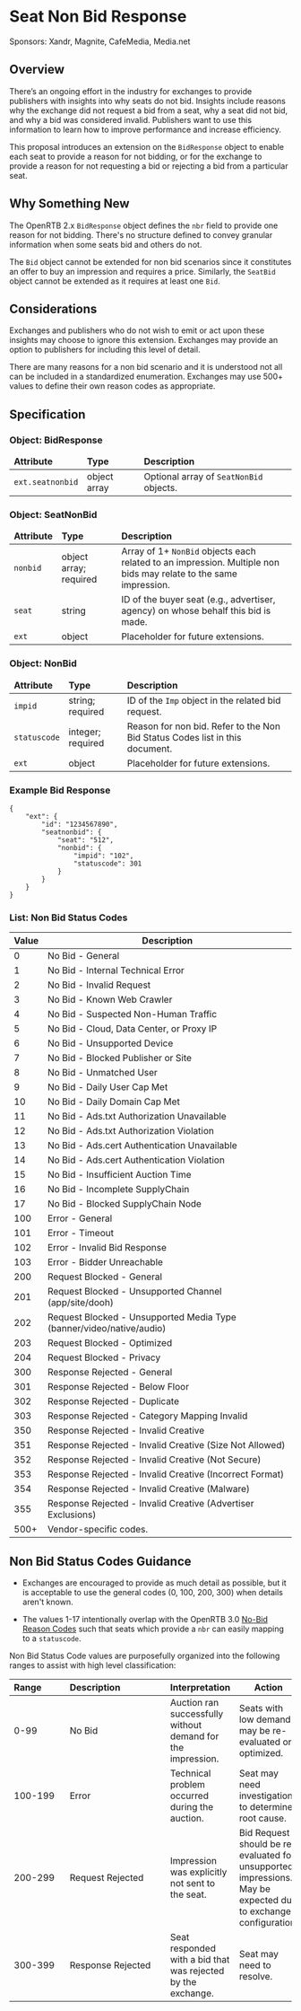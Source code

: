 # Seat Non Bid Response

Sponsors: Xandr, Magnite, CafeMedia, Media&#46;net

## Overview

There’s an ongoing effort in the industry for exchanges to provide publishers with insights into why seats do not bid. Insights include reasons why the exchange did not request a bid from a seat, why a seat did not bid, and why a bid was considered invalid. Publishers want to use this information to learn how to improve performance and increase efficiency.

This proposal introduces an extension on the `BidResponse` object to enable each seat to provide a reason for not bidding, or for the exchange to provide a reason for not requesting a bid or rejecting a bid from a particular seat.

## Why Something New

The OpenRTB 2.x `BidResponse` object defines the `nbr` field to provide one reason for not bidding. There's no structure defined to convey granular information when some seats bid and others do not.

The `Bid` object cannot be extended for non bid scenarios since it constitutes an offer to buy an impression and requires a price. Similarly, the `SeatBid` object cannot be extended as it requires at least one `Bid`.

## Considerations

Exchanges and publishers who do not wish to emit or act upon these insights may choose to ignore this extension. Exchanges may provide an option to publishers for  including this level of detail.

There are many reasons for a non bid scenario and it is understood not all can be included in a standardized enumeration. Exchanges may use 500+ values to define their own reason codes as appropriate.

## Specification

### Object: BidResponse

<table>
  <thead>
    <tr>
      <td>
        <strong>Attribute</strong>
      </td>
      <td>
        <strong>Type</strong>
      </td>
      <td>
        <strong>Description</strong>
      </td>
    </tr>
  </thead>
  <tbody>
    <tr>
      <td>
        <code>ext.seatnonbid</code>
      </td>
      <td>
        object array
      </td>
      <td>
        Optional array of <code>SeatNonBid</code> objects.
      </td>
    </tr>
  </tbody>
</table>

### Object: SeatNonBid

<table>
  <thead>
    <tr>
      <td>
        <strong>Attribute</strong>
      </td>
      <td>
        <strong>Type</strong>
      </td>
      <td>
        <strong>Description</strong>
      </td>
    </tr>
  </thead>
  <tbody>
    <tr>
      <td>
        <code>nonbid</code>
      </td>
      <td>
        object array; required
      </td>
      <td>
        Array of 1+ <code>NonBid</code> objects each related to an impression. Multiple non bids may relate to the same
        impression.
      </td>
    </tr>
    <tr>
      <td>
        <code>seat</code>
      </td>
      <td>
        string
      </td>
      <td>
        ID of the buyer seat (e.g., advertiser, agency) on whose behalf this bid is made.
      </td>
    </tr>
    <tr>
      <td>
        <code>ext</code>
      </td>
      <td>
        object
      </td>
      <td>
        Placeholder for future extensions.
      </td>
    </tr>
  </tbody>
</table>

### Object: NonBid

<table>
  <thead>
    <tr>
      <td>
        <strong>Attribute</strong>
      </td>
      <td>
        <strong>Type</strong>
      </td>
      <td>
        <strong>Description</strong>
      </td>
    </tr>
  </thead>
  <tbody>
    <tr>
      <td>
        <code>impid</code>
      </td>
      <td>
        string; required
      </td>
      <td>
        ID of the <code>Imp</code> object in the related bid request.
      </td>
    </tr>
    <tr>
      <td>
        <code>statuscode</code>
      </td>
      <td>
        integer; required
      </td>
      <td>
        Reason for non bid. Refer to the Non Bid Status Codes list in this document.
      </td>
    </tr>
    <tr>
      <td>
        <code>ext</code>
      </td>
      <td>
        object
      </td>
      <td>
        Placeholder for future extensions.
      </td>
    </tr>
  </tbody>
</table>

### Example Bid Response

```
{
    "ext": {
        "id": "1234567890",
        "seatnonbid": {
            "seat": "512",
            "nonbid": {
                "impid": "102",
                "statuscode": 301
            }
        }
    }
}
```


### List: Non Bid Status Codes

<table>
  <thead>
    <tr>
      <th>Value</th>
      <th>Description</th>
    </tr>
  </thead>
  <tbody>
    <tr>
      <td>0</td>
      <td>No Bid - General</td>
    </tr>
    <tr>
      <td>1</td>
      <td>No Bid - Internal Technical Error</td>
    </tr>
    <tr>
      <td>2</td>
      <td>No Bid - Invalid Request</td>
    </tr>
    <tr>
      <td>3</td>
      <td>No Bid - Known Web Crawler</td>
    </tr>
    <tr>
      <td>4</td>
      <td>No Bid - Suspected Non-Human Traffic</td>
    </tr>
    <tr>
      <td>5</td>
      <td>No Bid - Cloud, Data Center, or Proxy IP</td>
    </tr>
    <tr>
      <td>6</td>
      <td>No Bid - Unsupported Device</td>
    </tr>
    <tr>
      <td>7</td>
      <td>No Bid - Blocked Publisher or Site</td>
    </tr>
    <tr>
      <td>8</td>
      <td>No Bid - Unmatched User</td>
    </tr>
    <tr>
      <td>9</td>
      <td>No Bid - Daily User Cap Met</td>
    </tr>
    <tr>
      <td>10</td>
      <td>No Bid - Daily Domain Cap Met</td>
    </tr>
    <tr>
      <td>11</td>
      <td>No Bid - Ads.txt Authorization Unavailable</td>
    </tr>
    <tr>
      <td>12</td>
      <td>No Bid - Ads.txt Authorization Violation</td>
    </tr>
    <tr>
      <td>13</td>
      <td>No Bid - Ads.cert Authentication Unavailable</td>
    </tr>
    <tr>
      <td>14</td>
      <td>No Bid - Ads.cert Authentication Violation</td>
    </tr>
    <tr>
      <td>15</td>
      <td>No Bid - Insufficient Auction Time</td>
    </tr>
    <tr>
      <td>16</td>
      <td>No Bid - Incomplete SupplyChain</td>
    </tr>
    <tr>
      <td>17</td>
      <td>No Bid - Blocked SupplyChain Node</td>
    </tr>
    <tr>
      <td>100</td>
      <td>Error - General</td>
    </tr>
    <tr>
      <td>101</td>
      <td>Error - Timeout</td>
    </tr>
    <tr>
      <td>102</td>
      <td>Error - Invalid Bid Response</td>
    </tr>
    <tr>
      <td>103</td>
      <td>Error - Bidder Unreachable</td>
    </tr>
    <tr>
      <td>200</td>
      <td>Request Blocked - General</td>
    </tr>
    <tr>
      <td>201</td>
      <td>Request Blocked - Unsupported Channel (app/site/dooh)</td>
    </tr>
    <tr>
      <td>202</td>
      <td>Request Blocked - Unsupported Media Type (banner/video/native/audio)</td>
    </tr>
    <tr>
      <td>203</td>
      <td>Request Blocked - Optimized</td>
    </tr>
    <tr>
      <td>204</td>
      <td>Request Blocked - Privacy</td>
    </tr>
    <tr>
      <td>300</td>
      <td>Response Rejected - General</td>
    </tr>
    <tr>
      <td>301</td>
      <td>Response Rejected - Below Floor</td>
    </tr>
    <tr>
      <td>302</td>
      <td>Response Rejected - Duplicate</td>
    </tr>
    <tr>
      <td>303</td>
      <td>Response Rejected - Category Mapping Invalid</td>
    </tr>
    <tr>
      <td>350</td>
      <td>Response Rejected - Invalid Creative</td>
    </tr>
    <tr>
      <td>351</td>
      <td>Response Rejected - Invalid Creative (Size Not Allowed)</td>
    </tr>
    <tr>
      <td>352</td>
      <td>Response Rejected - Invalid Creative (Not Secure)</td>
    </tr>
    <tr>
      <td>353</td>
      <td>Response Rejected - Invalid Creative (Incorrect Format)</td>
    </tr>
    <tr>
      <td>354</td>
      <td>Response Rejected - Invalid Creative (Malware)</td>
    </tr>
    <tr>
      <td>355</td>
      <td>Response Rejected - Invalid Creative (Advertiser Exclusions)</td>
    </tr>
    <tr>
      <td>500+</td>
      <td>Vendor-specific codes.</td>
    </tr>
  </tbody>
</table>

## Non Bid Status Codes Guidance

- Exchanges are encouraged to provide as much detail as possible, but it is acceptable to use the general codes (0, 100, 200, 300) when details aren't known.

- The values 1-17 intentionally overlap with the OpenRTB 3.0 [No-Bid Reason Codes](https://github.com/InteractiveAdvertisingBureau/openrtb/blob/master/OpenRTB%20v3.0%20FINAL.md#list--no-bid-reason-codes-) such that seats which provide a `nbr` can  easily mapping to a `statuscode`. 


Non Bid Status Code values are purposefully organized into the following ranges to assist with high level classification:

<table>
  <thead>
    <tr>
      <th>Range&nbsp;&nbsp;&nbsp;&nbsp;&nbsp;&nbsp;&nbsp;&nbsp;</th>
      <th>Description&nbsp;&nbsp;&nbsp;&nbsp;&nbsp;&nbsp;&nbsp;&nbsp;&nbsp;&nbsp;&nbsp;&nbsp;&nbsp;&nbsp;&nbsp;&nbsp;&nbsp;</th>
      <th>Interpretation</th>
      <th>Action</th>
    </tr>
  </thead>
  <tbody>
    <tr>
      <td>0-99</td>
      <td>No Bid</td>
      <td>Auction ran successfully without demand for the impression.</td>
      <td>Seats with low demand may be re-evaluated or optimized.</td>
    </tr>
    <tr>
      <td>100-199</td>
      <td>Error</td>
      <td>Technical problem occurred during the auction.</td>
      <td>Seat may need investigation to determine root cause.</td>
    </tr>
    <tr>
      <td>200-299</td>
      <td>Request Rejected</td>
      <td>Impression was explicitly not sent to the seat.</td>
      <td>Bid Request should be re-evaluated for unsupported impressions. May be expected due to exchange configuration.
      </td>
    </tr>
    <tr>
      <td>300-399</td>
      <td>Response Rejected</td>
      <td>Seat responded with a bid that was rejected by the exchange.</td>
      <td>Seat may need to resolve.</td>
    </tr>
  </tbody>
</table>